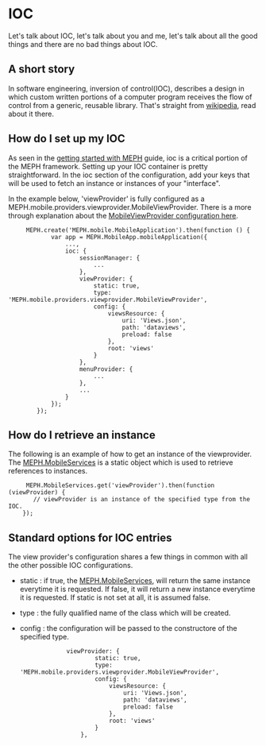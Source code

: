 ﻿# IOC

Let's talk about IOC, let's talk about you and me, let's talk about all the good things and there are no bad things about IOC.

## A short story

In software engineering, inversion of control(IOC), describes a design in which custom written portions of a computer program receives the flow of control from a generic, reusable library. That's straight from [wikipedia](http://en.wikipedia.org/wiki/Inversion_of_control), read about it there.


## How do I set up my IOC

As seen in the [getting started with MEPH](#!/guide/getting_started) guide, ioc is a critical portion of the MEPH framework. Setting up your IOC container is pretty straightforward. In the ioc section of the configuration, add your keys that will be used to fetch an instance or instances of your "interface".

In the example below, 'viewProvider' is fully configured as a MEPH.mobile.providers.viewprovider.MobileViewProvider. There is a more through explanation about the [MobileViewProvider configuration here](#!/api/MEPH.mobile.providers.viewprovider.MobileViewProvider).




		 MEPH.create('MEPH.mobile.MobileApplication').then(function () {
				var app = MEPH.MobileApp.mobileApplication({
					...,
					ioc: {
						sessionManager: {
							...
						},
						viewProvider: {
							static: true,
							type: 'MEPH.mobile.providers.viewprovider.MobileViewProvider',
							config: {
								viewsResource: {
									uri: 'Views.json',
									path: 'dataviews',
									preload: false
								},
								root: 'views'
							}
						},
						menuProvider: {
							...
						},
						...
					}
				});
			});

## How do I retrieve an instance

The following is an example of how to get an instance of the viewprovider. The [MEPH.MobileServices](#!/api/MEPH.mobile.services.MobileServices) is a static object which is used to retrieve references to instances.

		 MEPH.MobileServices.get('viewProvider').then(function (viewProvider) {
           // viewProvider is an instance of the specified type from the IOC.
        });

## Standard options for IOC entries

The view provider's configuration shares a few things in common with all the other possible IOC configurations. 

-  static : if true, the [MEPH.MobileServices](#!/api/MEPH.mobile.services.MobileServices), will return the same instance everytime it is requested. If false, it will return a new instance everytime it is requested. If static is not set at all, it is assumed false.
-  type : the fully qualified name of the class which will be created.
-  config : the configuration will be passed to the constructore of the specified type.


					viewProvider: {
							static: true,
							type: 'MEPH.mobile.providers.viewprovider.MobileViewProvider',
							config: {
								viewsResource: {
									uri: 'Views.json',
									path: 'dataviews',
									preload: false
								},
								root: 'views'
							}
						},
